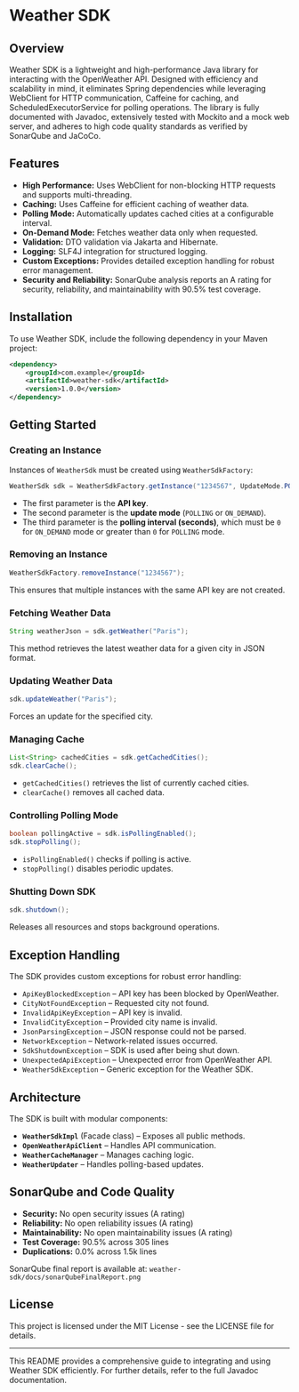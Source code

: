 # Weather SDK

## Overview
Weather SDK is a lightweight and high-performance Java library for interacting with the OpenWeather API. Designed with efficiency and scalability in mind, it eliminates Spring dependencies while leveraging WebClient for HTTP communication, Caffeine for caching, and ScheduledExecutorService for polling operations. The library is fully documented with Javadoc, extensively tested with Mockito and a mock web server, and adheres to high code quality standards as verified by SonarQube and JaCoCo.

## Features
- **High Performance:** Uses WebClient for non-blocking HTTP requests and supports multi-threading.
- **Caching:** Uses Caffeine for efficient caching of weather data.
- **Polling Mode:** Automatically updates cached cities at a configurable interval.
- **On-Demand Mode:** Fetches weather data only when requested.
- **Validation:** DTO validation via Jakarta and Hibernate.
- **Logging:** SLF4J integration for structured logging.
- **Custom Exceptions:** Provides detailed exception handling for robust error management.
- **Security and Reliability:** SonarQube analysis reports an A rating for security, reliability, and maintainability with 90.5% test coverage.

## Installation

To use Weather SDK, include the following dependency in your Maven project:

```xml
<dependency>
    <groupId>com.example</groupId>
    <artifactId>weather-sdk</artifactId>
    <version>1.0.0</version>
</dependency>
```

## Getting Started

### Creating an Instance
Instances of `WeatherSdk` must be created using `WeatherSdkFactory`:

```java
WeatherSdk sdk = WeatherSdkFactory.getInstance("1234567", UpdateMode.POLLING, 60);
```
- The first parameter is the **API key**.
- The second parameter is the **update mode** (`POLLING` or `ON_DEMAND`).
- The third parameter is the **polling interval (seconds)**, which must be `0` for `ON_DEMAND` mode or greater than `0` for `POLLING` mode.

### Removing an Instance

```java
WeatherSdkFactory.removeInstance("1234567");
```
This ensures that multiple instances with the same API key are not created.

### Fetching Weather Data

```java
String weatherJson = sdk.getWeather("Paris");
```
This method retrieves the latest weather data for a given city in JSON format.

### Updating Weather Data

```java
sdk.updateWeather("Paris");
```
Forces an update for the specified city.

### Managing Cache

```java
List<String> cachedCities = sdk.getCachedCities();
sdk.clearCache();
```
- `getCachedCities()` retrieves the list of currently cached cities.
- `clearCache()` removes all cached data.

### Controlling Polling Mode

```java
boolean pollingActive = sdk.isPollingEnabled();
sdk.stopPolling();
```
- `isPollingEnabled()` checks if polling is active.
- `stopPolling()` disables periodic updates.

### Shutting Down SDK

```java
sdk.shutdown();
```
Releases all resources and stops background operations.

## Exception Handling
The SDK provides custom exceptions for robust error handling:

- `ApiKeyBlockedException` – API key has been blocked by OpenWeather.
- `CityNotFoundException` – Requested city not found.
- `InvalidApiKeyException` – API key is invalid.
- `InvalidCityException` – Provided city name is invalid.
- `JsonParsingException` – JSON response could not be parsed.
- `NetworkException` – Network-related issues occurred.
- `SdkShutdownException` – SDK is used after being shut down.
- `UnexpectedApiException` – Unexpected error from OpenWeather API.
- `WeatherSdkException` – Generic exception for the Weather SDK.

## Architecture

The SDK is built with modular components:

- **`WeatherSdkImpl`** (Facade class) – Exposes all public methods.
- **`OpenWeatherApiClient`** – Handles API communication.
- **`WeatherCacheManager`** – Manages caching logic.
- **`WeatherUpdater`** – Handles polling-based updates.

## SonarQube and Code Quality

- **Security:** No open security issues (A rating)
- **Reliability:** No open reliability issues (A rating)
- **Maintainability:** No open maintainability issues (A rating)
- **Test Coverage:** 90.5% across 305 lines
- **Duplications:** 0.0% across 1.5k lines

SonarQube final report is available at: `weather-sdk/docs/sonarQubeFinalReport.png`

## License

This project is licensed under the MIT License - see the LICENSE file for details.

---

This README provides a comprehensive guide to integrating and using Weather SDK efficiently. For further details, refer to the full Javadoc documentation.
